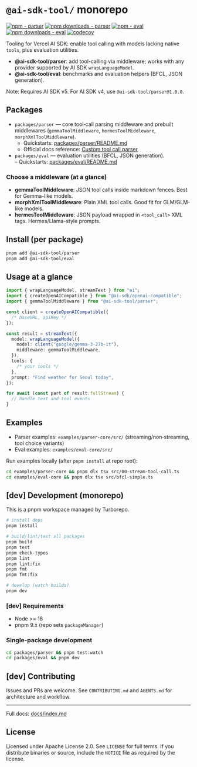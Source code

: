 # `@ai-sdk-tool/` monorepo

[![npm - parser](https://img.shields.io/npm/v/@ai-sdk-tool/parser)](https://www.npmjs.com/package/@ai-sdk-tool/parser)
[![npm downloads - parser](https://img.shields.io/npm/dt/@ai-sdk-tool/parser)](https://www.npmjs.com/package/@ai-sdk-tool/parser)
[![npm - eval](https://img.shields.io/npm/v/@ai-sdk-tool/eval)](https://www.npmjs.com/package/@ai-sdk-tool/eval)
[![npm downloads - eval](https://img.shields.io/npm/dt/@ai-sdk-tool/eval)](https://www.npmjs.com/package/@ai-sdk-tool/eval)
[![codecov](https://codecov.io/gh/minpeter/ai-sdk-tool-call-middleware/branch/main/graph/badge.svg)](https://codecov.io/gh/minpeter/ai-sdk-tool-call-middleware)

Tooling for Vercel AI SDK: enable tool calling with models lacking native `tools`, plus evaluation utilities.

- **@ai-sdk-tool/parser**: add tool-calling via middleware; works with any provider supported by AI SDK `wrapLanguageModel`.
- **@ai-sdk-tool/eval**: benchmarks and evaluation helpers (BFCL, JSON generation).

Note: Requires AI SDK v5. For AI SDK v4, use `@ai-sdk-tool/parser@1.0.0`.

## Packages

- `packages/parser` — core tool‑call parsing middleware and prebuilt middlewares (`gemmaToolMiddleware`, `hermesToolMiddleware`, `morphXmlToolMiddleware`).
  - Quickstarts: [packages/parser/README.md](packages/parser/README.md)
  - Official docs reference: [Custom tool call parser](https://ai-sdk.dev/docs/ai-sdk-core/middleware#custom-tool-call-parser)
- `packages/eval` — evaluation utilities (BFCL, JSON generation).  
  – Quickstarts: [packages/eval/README.md](packages/eval/README.md)

### Choose a middleware (at a glance)

- **gemmaToolMiddleware**: JSON tool calls inside markdown fences. Best for Gemma-like models.
- **morphXmlToolMiddleware**: Plain XML tool calls. Good fit for GLM/GLM-like models.
- **hermesToolMiddleware**: JSON payload wrapped in `<tool_call>` XML tags. Hermes/Llama-style prompts.

## Install (per package)

```bash
pnpm add @ai-sdk-tool/parser
pnpm add @ai-sdk-tool/eval
```

## Usage at a glance

```ts
import { wrapLanguageModel, streamText } from "ai";
import { createOpenAICompatible } from "@ai-sdk/openai-compatible";
import { gemmaToolMiddleware } from "@ai-sdk-tool/parser";

const client = createOpenAICompatible({
  /* baseURL, apiKey */
});

const result = streamText({
  model: wrapLanguageModel({
    model: client("google/gemma-3-27b-it"),
    middleware: gemmaToolMiddleware,
  }),
  tools: {
    /* your tools */
  },
  prompt: "Find weather for Seoul today",
});

for await (const part of result.fullStream) {
  // handle text and tool events
}
```

## Examples

- Parser examples: `examples/parser-core/src/` (streaming/non‑streaming, tool choice variants)
- Eval examples: `examples/eval-core/src/`

Run examples locally (after `pnpm install` at repo root):

```bash
cd examples/parser-core && pnpm dlx tsx src/00-stream-tool-call.ts
cd examples/eval-core && pnpm dlx tsx src/bfcl-simple.ts
```

## [dev] Development (monorepo)

This is a pnpm workspace managed by Turborepo.

```bash
# install deps
pnpm install

# build/lint/test all packages
pnpm build
pnpm test
pnpm check-types
pnpm lint
pnpm lint:fix
pnpm fmt
pnpm fmt:fix

# develop (watch builds)
pnpm dev
```

### [dev] Requirements

- Node >= 18
- pnpm 9.x (repo sets `packageManager`)

### Single‑package development

```bash
cd packages/parser && pnpm test:watch
cd packages/eval && pnpm dev
```

## [dev] Contributing

Issues and PRs are welcome. See `CONTRIBUTING.md` and `AGENTS.md` for architecture and workflow.

---

Full docs: [docs/index.md](docs/index.md)

## License

Licensed under Apache License 2.0. See `LICENSE` for full terms. If you distribute binaries or source, include the `NOTICE` file as required by the license.
